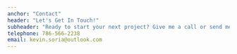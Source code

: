```yaml
---
anchor: "Contact"
header: "Let's Get In Touch!"
subheader: "Ready to start your next project? Give me a call or send me an email and I will get back to you as soon as possible!"
telephone: 786-566-2238
email: kevin.soria@outlook.com
---
```

